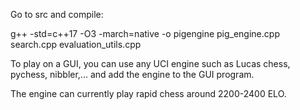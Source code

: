 Go to src and compile:

g++ -std=c++17 -O3 -march=native -o pigengine pig_engine.cpp search.cpp evaluation_utils.cpp  

To play on a GUI, you can use any UCI engine such as Lucas chess, pychess, nibbler,... and add the engine to the GUI program.

The engine can currently play rapid chess around 2200-2400 ELO.
